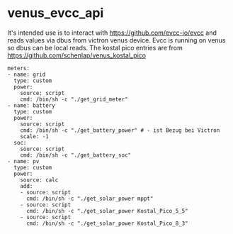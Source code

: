 # venus_evcc_api
It's intended use is to interact with https://github.com/evcc-io/evcc and reads values via dbus from victron venus device.
Evcc is running on venus so dbus can be local reads. The kostal pico entries are from https://github.com/schenlap/venus_kostal_pico
```
meters:
- name: grid
  type: custom
  power:
    source: script
    cmd: /bin/sh -c "./get_grid_meter"
- name: battery
  type: custom
  power:
    source: script
    cmd: /bin/sh -c "./get_battery_power" # - ist Bezug bei Victron
    scale: -1
  soc:
    source: script
    cmd: /bin/sh -c "./get_battery_soc"
- name: pv
  type: custom
  power:
    source: calc
    add:
    - source: script
      cmd: /bin/sh -c "./get_solar_power mppt"
    - source: script
      cmd: /bin/sh -c "./get_solar_power Kostal_Pico_5_5"
    - source: script
      cmd: /bin/sh -c "./get_solar_power Kostal_Pico_8_3"
```
